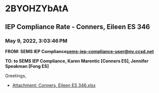 # 2BYOHZYbAtA
## IEP Compliance Rate - Conners, Eileen ES 346
### May 9, 2022, 3:03:46 PM
**FROM: SEMS IEP Compliance<sems-iep-compliance-user@nv.ccsd.net>**

**TO: to SEMS IEP Compliance, Karen Marentic [Conners ES], Jennifer Speakman [Fong ES]**


Greetings,  





* [Attachment: Conners, Eileen ES 346.xlsx](2BYOHZYbAtA-attachment-1.xlsx)
